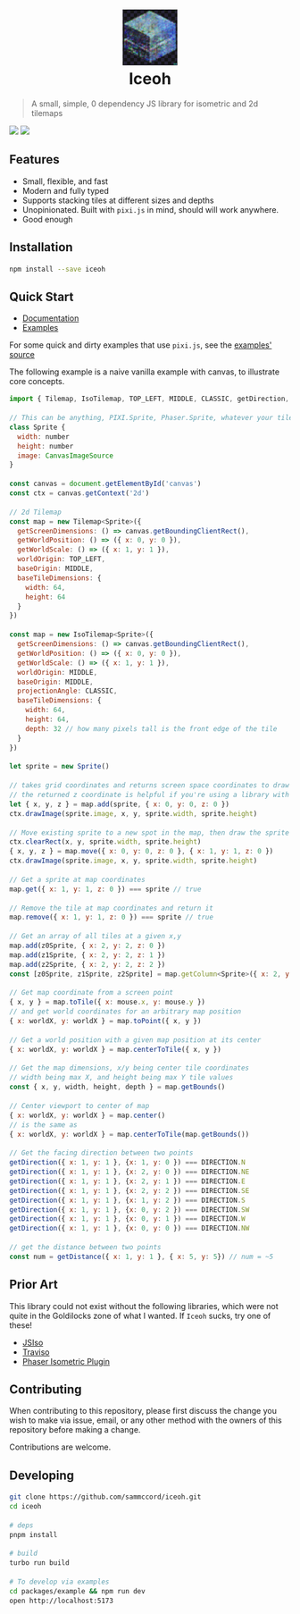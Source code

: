 <h1 align="center">
  <img height="100px" src="icon.png"><br>
  Iceoh
</h1>

> A small, simple, 0 dependency JS library for isometric and 2d tilemaps

![](https://img.shields.io/bundlephobia/min/iceoh/3.0.0)
![](https://img.shields.io/bundlephobia/minzip/iceoh/3.0.0)

## Features

- Small, flexible, and fast
- Modern and fully typed
- Supports stacking tiles at different sizes and depths
- Unopinionated. Built with `pixi.js` in mind, should will work anywhere.
- Good enough

## Installation

```sh
npm install --save iceoh
```

## Quick Start

- [Documentation](https://iceoh.netlify.app)
- [Examples](https://iceoh.netlify.app/example.html)

For some quick and dirty examples that use `pixi.js`, see the [examples' source](./example/samples)

The following example is a naive vanilla example with canvas, to illustrate core concepts.
```js
import { Tilemap, IsoTilemap, TOP_LEFT, MIDDLE, CLASSIC, getDirection, DIRECTION, getDistance } from 'iceoh'

// This can be anything, PIXI.Sprite, Phaser.Sprite, whatever your tile object is.
class Sprite {
  width: number
  height: number
  image: CanvasImageSource
}

const canvas = document.getElementById('canvas')
const ctx = canvas.getContext('2d')

// 2d Tilemap
const map = new Tilemap<Sprite>({
  getScreenDimensions: () => canvas.getBoundingClientRect(),
  getWorldPosition: () => ({ x: 0, y: 0 }),
  getWorldScale: () => ({ x: 1, y: 1 }),
  worldOrigin: TOP_LEFT,
  baseOrigin: MIDDLE,
  baseTileDimensions: {
    width: 64,
    height: 64
  }
})

const map = new IsoTilemap<Sprite>({
  getScreenDimensions: () => canvas.getBoundingClientRect(),
  getWorldPosition: () => ({ x: 0, y: 0 }),
  getWorldScale: () => ({ x: 1, y: 1 }),
  worldOrigin: MIDDLE,
  baseOrigin: MIDDLE,
  projectionAngle: CLASSIC,
  baseTileDimensions: {
    width: 64,
    height: 64,
    depth: 32 // how many pixels tall is the front edge of the tile
  }
})

let sprite = new Sprite()

// takes grid coordinates and returns screen space coordinates to draw your sprite at
// the returned z coordinate is helpful if you're using a library with depth sorting
let { x, y, z } = map.add(sprite, { x: 0, y: 0, z: 0 })
ctx.drawImage(sprite.image, x, y, sprite.width, sprite.height)

// Move existing sprite to a new spot in the map, then draw the sprite in the new location
ctx.clearRect(x, y, sprite.width, sprite.height)
{ x, y, z } = map.move({ x: 0, y: 0, z: 0 }, { x: 1, y: 1, z: 0 })
ctx.drawImage(sprite.image, x, y, sprite.width, sprite.height)

// Get a sprite at map coordinates
map.get({ x: 1, y: 1, z: 0 }) === sprite // true

// Remove the tile at map coordinates and return it
map.remove({ x: 1, y: 1, z: 0 }) === sprite // true

// Get an array of all tiles at a given x,y
map.add(z0Sprite, { x: 2, y: 2, z: 0 })
map.add(z1Sprite, { x: 2, y: 2, z: 1 })
map.add(z2Sprite, { x: 2, y: 2, z: 2 })
const [z0Sprite, z1Sprite, z2Sprite] = map.getColumn<Sprite>({ x: 2, y: 2 })

// Get map coordinate from a screen point
{ x, y } = map.toTile({ x: mouse.x, y: mouse.y })
// and get world coordinates for an arbitrary map position
{ x: worldX, y: worldX } = map.toPoint({ x, y })

// Get a world position with a given map position at its center
{ x: worldX, y: worldX } = map.centerToTile({ x, y })

// Get the map dimensions, x/y being center tile coordinates
// width being max X, and height being max Y tile values
const { x, y, width, height, depth } = map.getBounds()

// Center viewport to center of map
{ x: worldX, y: worldX } = map.center()
// is the same as
{ x: worldX, y: worldX } = map.centerToTile(map.getBounds())

// Get the facing direction between two points
getDirection({ x: 1, y: 1 }, {x: 1, y: 0 }) === DIRECTION.N
getDirection({ x: 1, y: 1 }, {x: 2, y: 0 }) === DIRECTION.NE
getDirection({ x: 1, y: 1 }, {x: 2, y: 1 }) === DIRECTION.E
getDirection({ x: 1, y: 1 }, {x: 2, y: 2 }) === DIRECTION.SE
getDirection({ x: 1, y: 1 }, {x: 1, y: 2 }) === DIRECTION.S
getDirection({ x: 1, y: 1 }, {x: 0, y: 2 }) === DIRECTION.SW
getDirection({ x: 1, y: 1 }, {x: 0, y: 1 }) === DIRECTION.W
getDirection({ x: 1, y: 1 }, {x: 0, y: 0 }) === DIRECTION.NW

// get the distance between two points
const num = getDistance({ x: 1, y: 1 }, { x: 5, y: 5}) // num = ~5

```

## Prior Art

This library could not exist without the following libraries, which were not quite in the Goldilocks zone of what I wanted. If `Iceoh` sucks, try one of these!

- [JSIso](https://jsiso.com/)
- [Traviso](https://github.com/axaq/traviso.js)
- [Phaser Isometric Plugin](http://rotates.org/phaser/iso/)

## Contributing

When contributing to this repository, please first discuss the change you wish to make via issue, email, or any other method with the owners of this repository before making a change.

Contributions are welcome.

## Developing

```sh
git clone https://github.com/sammccord/iceoh.git
cd iceoh

# deps
pnpm install

# build
turbo run build

# To develop via examples
cd packages/example && npm run dev
open http://localhost:5173
```
